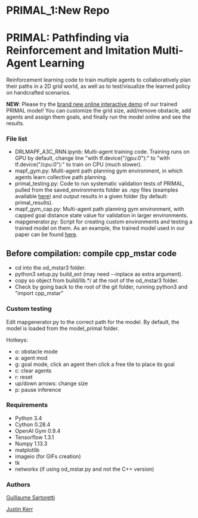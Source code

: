 
# PRIMAL_1:New Repo
# PRIMAL: Pathfinding via Reinforcement and Imitation Multi-Agent Learning

Reinforcement learning code to train multiple agents to
collaboratively plan their paths in a 2D grid world, as
well as to test/visualize the learned policy on handcrafted
scenarios.

**NEW**: Please try the [brand new online interactive
demo](https://primalgrid.netlify.app/primal) of our trained
PRIMAL model! You can customize the grid size, add/remove
obstacle, add agents and assign them goals, and finally
run the model online and see the results.

### File list

- DRLMAPF_A3C_RNN.ipynb: Multi-agent training code. Training
runs on GPU by default, change line "with tf.device("/gpu:0"):"
to "with tf.device("/cpu:0"):" to train on CPU (much slower).
- mapf_gym.py: Multi-agent path planning gym environment,
in which agents learn collective path planning.
- primal_testing.py: Code to run systematic validation tests
of PRIMAL, pulled from the saved_environments folder as .npy
files (examples available [here](https://drive.google.com/file/d/193mv6mhlcu9Bqxs6hSMTfSk_1GrPAiNO/view?usp=sharing)) and output results in a given
folder (by default: primal_results).
- mapf_gym_cap.py: Multi-agent path planning gym environment,
with capped goal distance state value for validation in
larger environments.
- mapgenerator.py: Script for creating custom environments and
testing a trained model on them. As an example, the trained
model used in our paper can be found [here](https://drive.google.com/file/d/1AtAeUwLF1Rn_X3b2FHkHi4fI5vveUHF6/view?usp=sharing).

## Before compilation: compile cpp_mstar code

- cd into the od_mstar3 folder.
- python3 setup.py build_ext (may need --inplace as extra argument).
- copy so object from build/lib.*/ at the root of the od_mstar3 folder.
- Check by going back to the root of the git folder,
running python3 and "import cpp_mstar"

### Custom testing

Edit mapgenerator.py to the correct path for the model.
By default, the model is loaded from the model_primal folder.

Hotkeys:
- o: obstacle mode
- a: agent mod
- g: goal mode, click an agent then click a free tile to place its goal
- c: clear agents
- r: reset
- up/down arrows: change size
- p: pause inference

### Requirements
- Python 3.4
- Cython 0.28.4
- OpenAI Gym 0.9.4
- Tensorflow 1.3.1
- Numpy 1.13.3
- matplotlib
- imageio (for GIFs creation)
- tk
- networkx (if using od_mstar.py and not the C++ version)

### Authors

[Guillaume Sartoretti](guillaume.sartoretti@gmail.com)

[Justin Kerr](jgkerr@andrew.cmu.edu)


